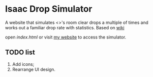 # Isaac Drop Simulator

A website that simulates <<The Binding Of Isaac: Rebirth>>'s room clear drops a multiple of times and works out a familiar drop rate with statistics.
Based on [wiki](https://bindingofisaacrebirth.gamepedia.com/Room_Clear_Awards)

open *index.html* or visit [my website](http://huangpeiyao.club/isaac/) to access the simulator.

## TODO list

1. Add icons;
2. Rearrange UI design.